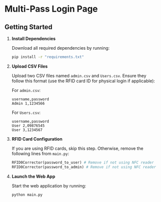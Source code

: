 # Multi-Pass Login Page

## Getting Started

1. **Install Dependencies**

   Download all required dependencies by running:
   ```bash
   pip install -r "requirements.txt"
   ```

2. **Upload CSV Files**

   Upload two CSV files named `admin.csv` and `Users.csv`. Ensure they follow this format (use the RFID card ID for physical login if applicable):
   
   For `admin.csv`:
   ```csv
   username,password
   Admin 1,1234566
   ```

   For `Users.csv`:
   ```csv
   username,password
   User 2,09876545
   User 3,1234567
   ```

3. **RFID Card Configuration**

   If you are using RFID cards, skip this step. Otherwise, remove the following lines from `main.py`:
   ```python
   RFID0Corrector(password_to_user) # Remove if not using NFC reader
   RFID0Corrector(password_to_admin) # Remove if not using NFC reader
   ```

4. **Launch the Web App**

   Start the web application by running:
   ```bash
   python main.py
   ```
